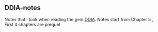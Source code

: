 ## DDIA-notes

Notes that i took when reading the gem [DDIA](https://dataintensive.net/).  Notes start from Chapter 5 , First 4 chapters are prequel

